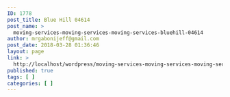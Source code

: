 ```yaml
---
ID: 1778
post_title: Blue Hill 04614
post_name: >
  moving-services-moving-services-moving-services-bluehill-04614
author: mrgabonijeff@gmail.com
post_date: 2018-03-28 01:36:46
layout: page
link: >
  http://localhost/wordpress/moving-services-moving-services-moving-services-bluehill-04614/
published: true
tags: [ ]
categories: [ ]
---
```

